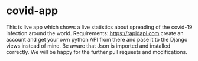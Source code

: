 # covid-app
This is live app which shows a live statistics about spreading of the covid-19 infection around the world.
Requirements:
https://rapidapi.com  create an account and get your own python API from there and pase it to the Django views instead of mine.
Be aware that Json is imported and installed correctly.
We will be happy for the further pull requests and modifications.
